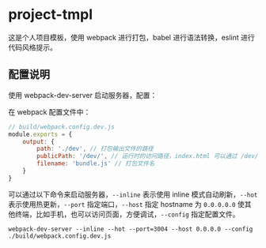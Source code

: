 # project-tmpl

这是个人项目模板，使用 webpack 进行打包，babel 进行语法转换，eslint 进行代码风格提示。

## 配置说明

使用 webpack-dev-server 启动服务器，配置：

在 webpack 配置文件中：

```javascript
// build/webpack.config.dev.js
module.exports = {
    output: {
        path: './dev', // 打包输出文件的路径
        publicPath: '/dev/', // 运行时的访问路径，index.html 可以通过 /dev/bundle.js 这样的路径来加载资源
        filename: 'bundle.js' // 打包文件名
    }
}
```

可以通过以下命令来启动服务器，`--inline` 表示使用 inline 模式自动刷新，`--hot` 表示使用热更新，`--port` 指定端口，`--host` 指定 hostname 为 `0.0.0.0.0` 使其他终端，比如手机，也可以访问页面，方便调试，`--config` 指定配置文件。

```shell
webpack-dev-server --inline --hot --port=3004 --host 0.0.0.0 --config ./build/webpack.config.dev.js
```
